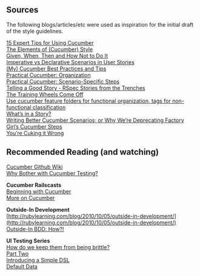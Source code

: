 ## Sources
The following blogs/articles/etc were used as inspiration for the initial draft of the style guidelines.

[15 Expert Tips for Using Cucumber](http://blog.engineyard.com/2009/15-expert-tips-for-using-cucumber)  
[The Elements of (Cucumber) Style](http://watirmelon.com/2011/07/04/the-elements-of-cucumber-style/)  
[Given, When, Then and How Not to Do It](http://www.jroller.com/perryn/entry/given_when_then_and_how)  
[Imperative vs Declarative Scenarios in User Stories](http://benmabey.com/2008/05/19/imperative-vs-declarative-scenarios-in-user-stories.html)  
[(My) Cucumber Best Practices and Tips](http://eggsonbread.com/2010/09/06/my-cucumber-best-practices-and-tips/)  
[Practical Cucumber: Organization](http://collectiveidea.com/blog/archives/2010/09/13/practical-cucumber-organization/)  
[Practical Cucumber: Scenario-Specific Steps](http://collectiveidea.com/blog/archives/2010/09/08/practical-cucumber-scenario-specific-steps/)  
[Telling a Good Story - RSpec Stories from the Trenches](http://blog.josephwilk.net/ruby/telling-a-good-story-rspec-stories-from-the-trenches.html)  
[The Training Wheels Come Off](http://aslakhellesoy.com/post/11055981222/the-training-wheels-came-off)  
[Use cucumber feature folders for functional organization, tags for non-functional classification](http://watirmelon.com/2011/07/04/use-cucumber-feature-folders-for-functional-organization-tags-for-non-functional-classification/)  
[What’s in a Story?](http://dannorth.net/whats-in-a-story/)  
[Writing Better Cucumber Scenarios; or Why We’re Deprecating Factory Girl’s Cucumber Steps](http://robots.thoughtbot.com/post/25650434584/writing-better-cucumber-scenarios-or-why-were)  
[You’re Cuking it Wrong](http://www.elabs.se/blog/15-you-re-cuking-it-wrong)

## Recommended Reading (and watching)
[Cucumber Github Wiki](https://github.com/cucumber/cucumber/wiki)  
[Why Bother with Cucumber Testing?](http://www.jackkinsella.ie/2011/09/26/why-bother-with-cucumber-testing.html)

**Cucumber Railscasts**  
[Beginning with Cucumber](http://railscasts.com/episodes/155-beginning-with-cucumber)  
[More on Cucumber](http://railscasts.com/episodes/159-more-on-cucumber)

**Outside-In Development**  
[http://rubylearning.com/blog/2010/10/05/outside-in-development/](http://rubylearning.com/blog/2010/10/05/outside-in-development/)  
[Outside-In BDD: How?!](http://www.sarahmei.com/blog/2010/05/29/outside-in-bdd/)

**UI Testing Series**  
[How do we keep them from being brittle? ](http://www.cheezyworld.com/2010/11/09/ui-tests-not-brittle/)  
[Part Two](http://www.cheezyworld.com/2010/11/13/ui-tests-part-two/)  
[Introducing a Simple DSL](http://www.cheezyworld.com/2010/11/19/ui-tests-introducing-a-simple-dsl/)  
[Default Data](http://www.cheezyworld.com/2010/11/21/ui-tests-default-dat/)
